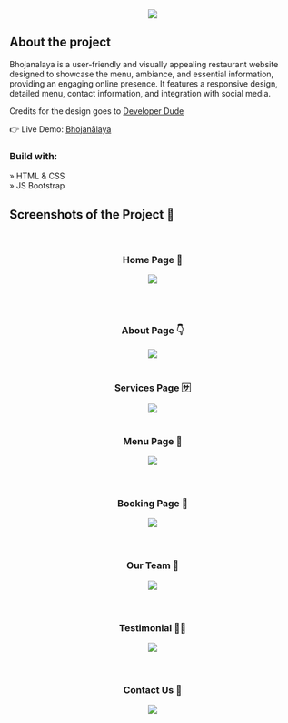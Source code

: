 <div align='center'><img src='https://github.com/Aashishh1/Restaurant/assets/118424908/3f7f5a4d-4f1f-4fc9-8be2-eee5926f1efb'/></div>

<h2>About the project</h2>

<p>Bhojanalaya is a user-friendly and visually appealing restaurant website designed to showcase the menu, ambiance, and essential information, providing an engaging online presence. It features a responsive design, detailed menu, contact information, and integration with social media.</p>

<p>Credits for the design goes to <a href='https://www.youtube.com/@DeveloperDude'>Developer Dude</a></p>

👉 Live Demo: <a href='https://bhojanalaya.netlify.app//'>Bhojanālaya</a>

<h3>Build with:</h3>

» HTML & CSS <br>
» JS Bootstrap

<h2>Screenshots of the Project 📸</h2>
<br>
<h3 align='center'>Home Page 🏡</h3>

<div align='center'>
<img src='https://github.com/Aashishh1/Restaurant/assets/118424908/5463b5e9-4550-4a54-93b9-879a1106e389'/>
</div>

<br><br>
<h3 align='center'>About Page 👇</h3>

<div align='center'>
<img src='https://github.com/Aashishh1/Restaurant/assets/118424908/a75cf79b-4e18-45fc-b220-1a25a8398075'/>

<br>
<br>
<h3 align='center'>Services Page 🈂️</h3>

<div align='center'>
<img src='https://github.com/Aashishh1/Restaurant/assets/118424908/d3bcefb0-c48f-43ab-a1c8-4c5cf1838fc7'/>

<br>
<br>
<h3 align='center'>Menu Page 📃</h3>

<div align='center'>
<img src='https://github.com/Aashishh1/Restaurant/assets/118424908/081bf998-ad97-4d94-880e-b6fcacb6ebdb'/>
</div>

<br>
<br>
<h3 align='center'>Booking Page 🔖</h3>

<div align='center'>
<img src='https://github.com/Aashishh1/Restaurant/assets/118424908/43307680-92e1-4be8-abb7-c801853eb0fb'/>
</div>

<br>
<br>
<h3 align='center'>Our Team 💪</h3>

<div align='center'>
<img src='https://github.com/Aashishh1/Restaurant/assets/118424908/60268df5-4cb4-4f4e-8572-12b325fba804'/>
</div>

<br>
<br>
<h3 align='center'>Testimonial 👨‍🦱</h3>

<div align='center'>
<img src='https://github.com/Aashishh1/Restaurant/assets/118424908/0e54be24-66eb-4bd6-880b-6072ac1b00cf'/>
</div>

<br>
<br>
<h3 align='center'>Contact Us 📱</h3>

<div align='center'>
<img src='https://github.com/Aashishh1/Restaurant/assets/118424908/4a2dee63-92f3-4e79-9823-152144dceffb'/>
</div>
